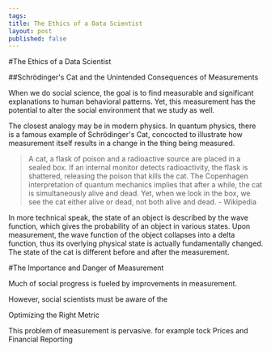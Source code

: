 ```yaml
--- 
tags: 
title: The Ethics of a Data Scientist
layout: post
published: false
---
```



#The Ethics of a Data Scientist

##Schrödinger's Cat and the Unintended Consequences of Measurements

When we do social science, the goal is to find measurable and significant explanations to human behavioral patterns. Yet, this measurement has the potential to alter the social environment that we study as well. 

The closest analogy may be in modern physics. In quantum physics, there is a famous example of Schrödinger's Cat, concocted to illustrate how measurement itself results in a change in the thing being measured. 

> A cat, a flask of poison and a radioactive source are placed in a sealed box. If an internal monitor detects radioactivity, the flask is shattered, releasing the poison that kills the cat. The Copenhagen interpretation of quantum mechanics implies that after a while, the cat is simultaneously alive and dead. Yet, when we look in the box, we see the cat either alive or dead, not both alive and dead. - Wikipedia

In more technical speak, the state of an object is described by the wave function, which gives the probability of an object in various states. Upon measurement, the wave function of the object collapses into a delta function, thus its overlying physical state is actually fundamentally changed. The state of the cat is different before and after the measurement.  

#The Importance and Danger of Measurement

Much of social progress is fueled by improvements in measurement. 

However, social scientists must be aware of the 

Optimizing the Right Metric

This problem of measurement is pervasive.  for example tock Prices and Financial Reporting




